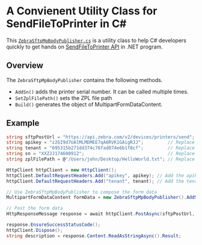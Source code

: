 # A Convienent Utility Class for SendFileToPrinter in C#
This [```ZebraSftpMpBodyPublisher.cs```](https://github.com/ZebraDevs/Zebra-Printer-Samples/blob/ZebraSftpMpBodyPublisher-C%23/ZebraSftpMpBodyPublisher.cs) is a utility class to help C# developers quickly to get hands on [SendFileToPrinter API](https://developer.zebra.com/apis/sendfiletoprinter-model#/default/SendFiletoPrinter) in .NET program.

## Overview
The ```ZebraSftpMpBodyPublisher``` contains the following methods.
- ```AddSn()``` adds the printer serial number. It can be called multiple times.
- ```SetZplFilePath()``` sets the ZPL file path
- ```Build()``` generates the object of MultipartFormDataContent.

## Example
```csharp
string sftpPostUrl = "https://api.zebra.com/v2/devices/printers/send";
string apikey = "z2GI9d7UAlMLMDMEE7qA6RVK1GAigRJJ";         // Replace it with your apikey
string tenant = "695315b271dd374c76fad074e6b1f8cf";         // Replace it with your tenant ID
string sn = "XXZJJ174600912";                               // Replace it with your printer serial number
string zplFilePath = @"/Users/john/Desktop/HelloWorld.txt"; // Replace it with your ZPL file path

HttpClient httpClient = new HttpClient();
httpClient.DefaultRequestHeaders.Add("apikey", apikey); // Add the apikey to the header
httpClient.DefaultRequestHeaders.Add("tenant", tenant); // Add the tenant ID to the header

// Use ZebraSftpMpBodyPublisher to compose the form data
MultipartFormDataContent formData = new ZebraSftpMpBodyPublisher().AddSn(sn).AddSn(sn).SetZplFilePath(zplFilePath).Build();

// Post the form data
HttpResponseMessage response = await httpClient.PostAsync(sftpPostUrl, formData);

response.EnsureSuccessStatusCode();
httpClient.Dispose();
string description = response.Content.ReadAsStringAsync().Result;

```
